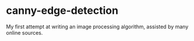 # canny-edge-detection
My first attempt at writing an image processing algorithm, assisted by many online sources.
